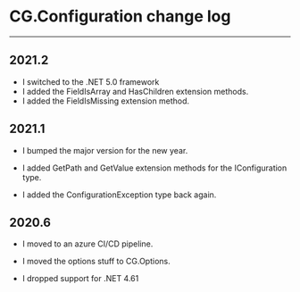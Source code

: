# CG.Configuration change log
---

## 2021.2

* I switched to the .NET 5.0 framework
* I added the FieldIsArray and HasChildren extension methods.
* I added the FieldIsMissing extension method.

## 2021.1

* I bumped the major version for the new year.

* I added GetPath and GetValue extension methods for the IConfiguration type.

* I added the ConfigurationException type back again.

## 2020.6

* I moved to an azure CI/CD pipeline.

* I moved the options stuff to CG.Options.

* I dropped support for .NET 4.61
